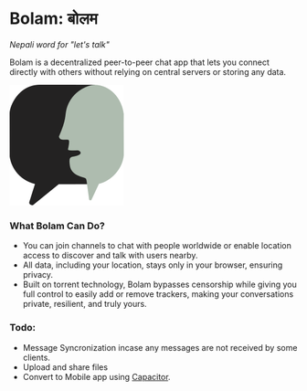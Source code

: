 # Bolam: बोलम 
_Nepali word for "let's talk"_

Bolam is a decentralized peer-to-peer chat app that lets you connect directly with others without relying on central servers or storing any data. 

![bolam-logo](./public/bolam-logo-small.png)

### What Bolam Can Do?
- You can join channels to chat with people worldwide or enable location access to discover and talk with users nearby. 
- All data, including your location, stays only in your browser, ensuring privacy. 
- Built on torrent technology, Bolam bypasses censorship while giving you full control to easily add or remove trackers, making your conversations private, resilient, and truly yours.

### Todo:
- Message Syncronization incase any messages are not received by some clients.
- Upload and share files
- Convert to Mobile app using [Capacitor](https://capacitorjs.com/).
